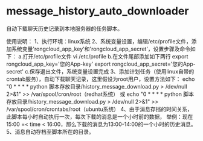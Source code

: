 # message_history_auto_downloader
自动下载聊天历史记录到本地服务器的任务脚本。

使用说明：
1、执行环境：linux系统
2、系统变量设置，编辑/etc/profile文件，添加系统变量'rongcloud_app_key'和'rongcloud_app_secret'，设置步骤及命令如下：
   a.打开/etc/profile文件
     vi /etc/profile
   b.在文件尾部添加如下两行
     export rongcloud_app_key='您的App-key'
     export rongcloud_app_secret='您的App-secret'
   c.保存退出文件，系统变量设置完成
3、添加计划任务（使用linux自带的crontab服务），自动下载聊天记录，这里假设为root用户，设置方法如下：
     echo "0 * * * * python 脚本存放目录/history_message_download.py > /dev/null 2>&1" >> /var/spool/cron/root（redhat系统）
  或 echo "0 * * * * python 脚本存放目录/history_message_download.py > /dev/null 2>&1" >> /var/spool/cron/crontabs/root（ubuntu系统）
4、由于消息存挡的时间关系，此脚本每小时自动执行一次，每次下载的消息是一个小时前的数据，
   举例：现在15:00 =< time < 16:00，那么下载的消息为13:00-14:00的一个小时的历史消息。
5、消息自动存档至脚本所在的目录。
